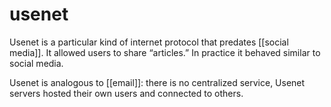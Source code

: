 # usenet

Usenet is a particular kind of internet protocol that predates [[social media]]. It allowed users to share &ldquo;articles.&rdquo; In practice it behaved similar to social media.

Usenet is analogous to [[email]]: there is no centralized service, Usenet servers hosted their own users and connected to others.

